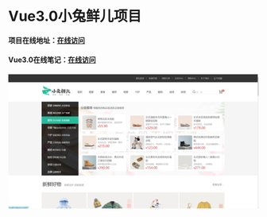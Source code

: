 # Vue3.0小兔鲜儿项目

#### 项目在线地址：[在线访问](http://erabbit.itheima.net/)

#### Vue3.0在线笔记：[在线访问](http://zhoushugang.gitee.io/erabbit-client-pc-document/)

![1688481873830](image/README/1688481873830.png)
